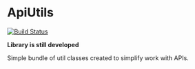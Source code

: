 ApiUtils
==========

[![Build Status](https://travis-ci.org/Ekimik/ApiUtils.svg?branch=master)](https://travis-ci.org/Ekimik/ApiUtils)

**Library is still developed**

Simple bundle of util classes created to simplify work with APIs.




